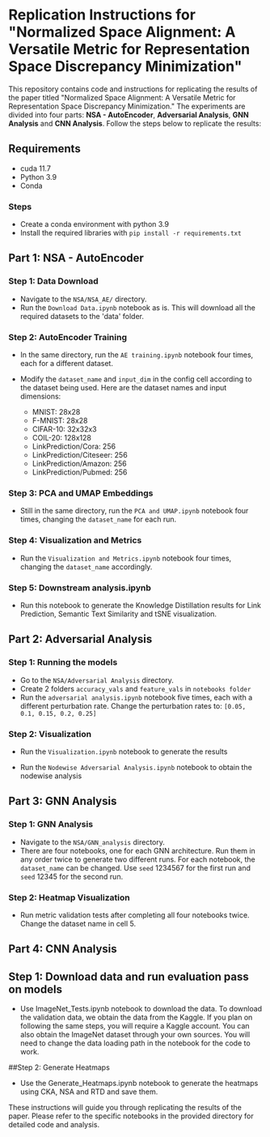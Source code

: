# Replication Instructions for "Normalized Space Alignment: A Versatile Metric for Representation Space Discrepancy Minimization"

This repository contains code and instructions for replicating the results of the paper titled "Normalized Space Alignment: A Versatile Metric for Representation Space Discrepancy Minimization." 
The experiments are divided into four parts: **NSA - AutoEncoder**, **Adversarial Analysis**, **GNN Analysis** and **CNN Analysis**. Follow the steps below to replicate the results:

## Requirements
- cuda 11.7
- Python 3.9
- Conda

### Steps
- Create a conda environment with python 3.9
- Install the required libraries with `pip install -r requirements.txt`


## Part 1: NSA - AutoEncoder

### Step 1: Data Download
- Navigate to the `NSA/NSA_AE/` directory.
- Run the `Download Data.ipynb` notebook as is. This will download all the required datasets to the 'data' folder.

### Step 2: AutoEncoder Training
- In the same directory, run the `AE training.ipynb` notebook four times, each for a different dataset.
- Modify the `dataset_name` and `input_dim` in the config cell according to the dataset being used. Here are the dataset names and input dimensions:

    - MNIST: 28x28
    - F-MNIST: 28x28
    - CIFAR-10: 32x32x3
    - COIL-20: 128x128
    - LinkPrediction/Cora: 256
    - LinkPrediction/Citeseer: 256
    - LinkPrediction/Amazon: 256
    - LinkPrediction/Pubmed: 256

### Step 3: PCA and UMAP Embeddings
- Still in the same directory, run the `PCA and UMAP.ipynb` notebook four times, changing the `dataset_name` for each run.

### Step 4: Visualization and Metrics
- Run the `Visualization and Metrics.ipynb` notebook four times, changing the `dataset_name` accordingly.

### Step 5: Downstream analysis.ipynb
- Run this notebook to generate the Knowledge Distillation results for Link Prediction, Semantic Text Similarity and tSNE visualization.

## Part 2: Adversarial Analysis

### Step 1: Running the models
- Go to the `NSA/Adversarial Analysis` directory.
- Create 2 folders `accuracy_vals` and `feature_vals` in `notebooks folder`
- Run the `adversarial analysis.ipynb` notebook five times, each with a different perturbation rate. Change the perturbation rates to: `[0.05, 0.1, 0.15, 0.2, 0.25]`

### Step 2: Visualization
- Run the `Visualization.ipynb` notebook to generate the results

- Run the `Nodewise Adversarial Analysis.ipynb` notebook to obtain the nodewise analysis

## Part 3: GNN Analysis

### Step 1: GNN Analysis
- Navigate to the `NSA/GNN_analysis` directory.
- There are four notebooks, one for each GNN architecture. Run them in any order twice to generate two different runs. For each notebook, the `dataset_name` can be changed. Use `seed` 1234567 for the first run and `seed` 12345 for the second run.

### Step 2: Heatmap Visualization
- Run metric validation tests after completing all four notebooks twice. Change the dataset name in cell 5.

## Part 4: CNN Analysis

## Step 1: Download data and run evaluation pass on models
- Use ImageNet\_Tests.ipynb notebook to download the data. To download the validation data, we obtain the data from the Kaggle. If you plan on following the same steps, you will require a Kaggle account. You can also obtain the ImageNet dataset through your own sources. You will need to change the data loading path in the notebook for the code to work.

##Step 2: Generate Heatmaps
- Use the Generate\_Heatmaps.ipynb notebook to generate the heatmaps using CKA, NSA and RTD and save them.



These instructions will guide you through replicating the results of the paper. Please refer to the specific notebooks in the provided directory for detailed code and analysis.
